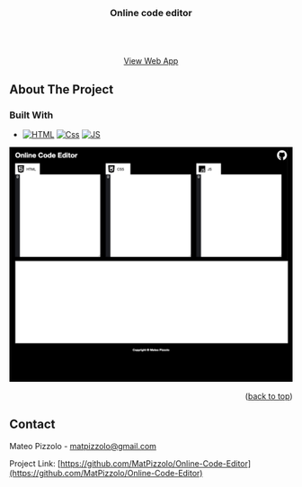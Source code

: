 <!-- Improved compatibility of back to top link: See: https://github.com/othneildrew/Best-README-Template/pull/73 -->
<a name="readme-top"></a>



<!-- PROJECT SHIELDS -->
<!--
*** I'm using markdown "reference style" links for readability.
*** Reference links are enclosed in brackets [ ] instead of parentheses ( ).
*** See the bottom of this document for the declaration of the reference variables
*** for contributors-url, forks-url, etc. This is an optional, concise syntax you may use.
*** https://www.markdownguide.org/basic-syntax/#reference-style-links
-->

<!-- PROJECT LOGO -->
<br />
<div align="center">


<h3 align="center">Online code editor</h3>

  <p align="center">
    <br />
    <br />
    <br />
    <a href="https://playful-queijadas-f8caa0.netlify.app" target="_blank">View Web App</a>
  </p>
</div>



<!-- ABOUT THE PROJECT -->
## About The Project

### Built With

* [![HTML][HTML]][HTML-url]
 [![Css][Css.com]][Css-url]
 [![JS][Js]][Js-url]



[![Product Name Screen Shot][product-screenshot]](https://example.com)


<p align="right">(<a href="#readme-top">back to top</a>)</p>



<!-- CONTACT -->
## Contact

Mateo Pizzolo - matpizzolo@gmail.com

Project Link: [https://github.com/MatPizzolo/Online-Code-Editor](https://github.com/MatPizzolo/Online-Code-Editor)



<!-- MARKDOWN LINKS & IMAGES -->
<!-- https://www.markdownguide.org/basic-syntax/#reference-style-links -->

[product-screenshot]: web-screenshot.png

[css.com]: https://img.shields.io/badge/CSS3-1572B6?style=for-the-badge&logo=css3&logoColor=white
[Css-url]: https://reactjs.org/
[HTML]: https://img.shields.io/badge/HTML5-E34F26?style=for-the-badge&logo=html5&logoColor=white
[HTML-url]: https://reactjs.org/
[JS]: https://img.shields.io/badge/JavaScript-323330?style=for-the-badge&logo=javascript&logoColor=F7DF1E
[JS-url]: https://reactjs.org/

